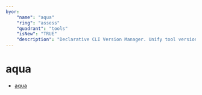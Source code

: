 ```yaml
---
byor:
    "name": "aqua"
    "ring": "assess"
    "quadrant": "tools"
    "isNew": "TRUE"
    "description": "Declarative CLI Version Manager. Unify tool versions in teams, projects, and CI. Easy, painless, and secure."
---
```


# aqua

- [aqua](https://aquaproj.github.io/)
